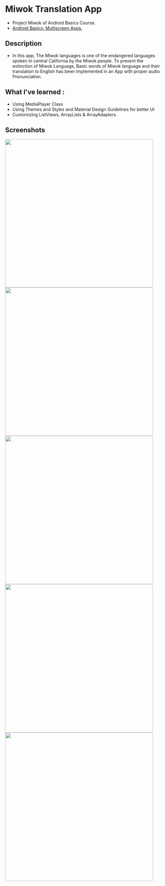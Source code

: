 # Miwok Translation App

+ Project Miwok of Android Basics Course.
+ [Android Basics: Multiscreen Apps.](https://www.udacity.com/course/android-basics-multiscreen-apps--ud839)

## Description 
+ In this app, The Miwok languages is one of the endangered languages spoken in central California by 
the Miwok people. To prevent the extinction of Miwok Language, Basic words of Miwok language and 
their translation to English has been Implemented in an App with proper audio Pronunciation.

## What I've learned :
+ Using MediaPlayer Class
+ Using Themes and Styles and Material Design Guidelines for better UI
+ Customizing ListViews, ArrayLists & ArrayAdapters.


## Screenshots 

<img src="https://github.com/PraveenGoku/Miwok-translationApp/blob/main/screenshots/Categories.jpeg" width="480" hieght="854">
<img src="https://github.com/PraveenGoku/Miwok-translationApp/blob/main/screenshots/Numbers.jpeg" width="480" hieght="854">
<img src="https://github.com/PraveenGoku/Miwok-translationApp/blob/main/screenshots/Family.jpeg" width="480" hieght="854">
<img src="https://github.com/PraveenGoku/Miwok-translationApp/blob/main/screenshots/Colors.jpeg" width="480" hieght="854">
<img src=https://github.com/PraveenGoku/Miwok-translationApp/blob/main/screenshots/Phrases.jpeg" width="480" hieght="854">
